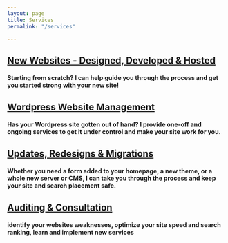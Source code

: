 ```yaml
---
layout: page
title: Services
permalink: "/services"

---
```

## [New Websites - Designed, Developed & Hosted](/services/new-websites)

#### Starting from scratch? I can help guide you through the process and get you started strong with your new site!

## [Wordpress Website Management](/services/wordpress-website-management)

#### Has your Wordpress site gotten out of hand? I provide one-off and ongoing services to get it under control and make your site work for you.

## [Updates, Redesigns & Migrations](services/updates-redesigns-migrations)

#### Whether you need a form added to your homepage, a new theme, or a whole new server or CMS, I can take you through the process and keep your site and search placement safe.

## [Auditing & Consultation](/services/site-audits-and-web-consultations)

#### identify your websites weaknesses, optimize your site speed and search ranking, learn and implement new services